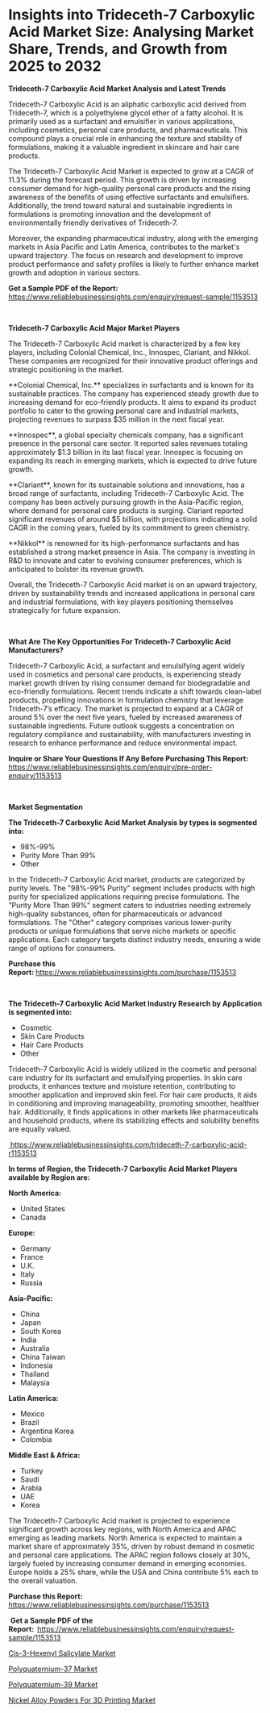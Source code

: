 <p><h1>Insights into Trideceth-7 Carboxylic Acid Market Size: Analysing Market Share, Trends, and Growth from 2025 to 2032</h1></p><p><strong>Trideceth-7 Carboxylic Acid Market Analysis and Latest Trends</strong></p>
<p><p>Trideceth-7 Carboxylic Acid is an aliphatic carboxylic acid derived from Trideceth-7, which is a polyethylene glycol ether of a fatty alcohol. It is primarily used as a surfactant and emulsifier in various applications, including cosmetics, personal care products, and pharmaceuticals. This compound plays a crucial role in enhancing the texture and stability of formulations, making it a valuable ingredient in skincare and hair care products.</p><p>The Trideceth-7 Carboxylic Acid Market is expected to grow at a CAGR of 11.3% during the forecast period. This growth is driven by increasing consumer demand for high-quality personal care products and the rising awareness of the benefits of using effective surfactants and emulsifiers. Additionally, the trend toward natural and sustainable ingredients in formulations is promoting innovation and the development of environmentally friendly derivatives of Trideceth-7.</p><p>Moreover, the expanding pharmaceutical industry, along with the emerging markets in Asia Pacific and Latin America, contributes to the market's upward trajectory. The focus on research and development to improve product performance and safety profiles is likely to further enhance market growth and adoption in various sectors.</p></p>
<p><strong>Get a Sample PDF of the Report:&nbsp;</strong> <a href="https://www.reliablebusinessinsights.com/enquiry/request-sample/1153513?utm_campaign=1847&utm_medium=2&utm_source=Github&utm_content=ia&utm_term=05022025&utm_id=trideceth-7-carboxylic-acid">https://www.reliablebusinessinsights.com/enquiry/request-sample/1153513</a></p>
<p>&nbsp;</p>
<p><strong>Trideceth-7 Carboxylic Acid Major Market Players</strong></p>
<p><p>The Trideceth-7 Carboxylic Acid market is characterized by a few key players, including Colonial Chemical, Inc., Innospec, Clariant, and Nikkol. These companies are recognized for their innovative product offerings and strategic positioning in the market.</p><p>**Colonial Chemical, Inc.** specializes in surfactants and is known for its sustainable practices. The company has experienced steady growth due to increasing demand for eco-friendly products. It aims to expand its product portfolio to cater to the growing personal care and industrial markets, projecting revenues to surpass $35 million in the next fiscal year.</p><p>**Innospec**, a global specialty chemicals company, has a significant presence in the personal care sector. It reported sales revenues totaling approximately $1.3 billion in its last fiscal year. Innospec is focusing on expanding its reach in emerging markets, which is expected to drive future growth.</p><p>**Clariant**, known for its sustainable solutions and innovations, has a broad range of surfactants, including Trideceth-7 Carboxylic Acid. The company has been actively pursuing growth in the Asia-Pacific region, where demand for personal care products is surging. Clariant reported significant revenues of around $5 billion, with projections indicating a solid CAGR in the coming years, fueled by its commitment to green chemistry.</p><p>**Nikkol** is renowned for its high-performance surfactants and has established a strong market presence in Asia. The company is investing in R&D to innovate and cater to evolving consumer preferences, which is anticipated to bolster its revenue growth.</p><p>Overall, the Trideceth-7 Carboxylic Acid market is on an upward trajectory, driven by sustainability trends and increased applications in personal care and industrial formulations, with key players positioning themselves strategically for future expansion.</p></p>
<p>&nbsp;</p>
<p><strong>What Are The Key Opportunities For Trideceth-7 Carboxylic Acid Manufacturers?</strong></p>
<p><p>Trideceth-7 Carboxylic Acid, a surfactant and emulsifying agent widely used in cosmetics and personal care products, is experiencing steady market growth driven by rising consumer demand for biodegradable and eco-friendly formulations. Recent trends indicate a shift towards clean-label products, propelling innovations in formulation chemistry that leverage Trideceth-7’s efficacy. The market is projected to expand at a CAGR of around 5% over the next five years, fueled by increased awareness of sustainable ingredients. Future outlook suggests a concentration on regulatory compliance and sustainability, with manufacturers investing in research to enhance performance and reduce environmental impact.</p></p>
<p><strong>Inquire or Share Your Questions If Any Before Purchasing This Report:</strong> <a href="https://www.reliablebusinessinsights.com/enquiry/pre-order-enquiry/1153513?utm_campaign=1847&utm_medium=2&utm_source=Github&utm_content=ia&utm_term=05022025&utm_id=trideceth-7-carboxylic-acid">https://www.reliablebusinessinsights.com/enquiry/pre-order-enquiry/1153513</a></p>
<p>&nbsp;</p>
<p><strong>Market Segmentation</strong></p>
<p><strong>The Trideceth-7 Carboxylic Acid Market Analysis by types is segmented into:</strong></p>
<p><ul><li>98%-99%</li><li>Purity More Than 99%</li><li>Other</li></ul></p>
<p><p>In the Trideceth-7 Carboxylic Acid market, products are categorized by purity levels. The "98%-99% Purity" segment includes products with high purity for specialized applications requiring precise formulations. The "Purity More Than 99%" segment caters to industries needing extremely high-quality substances, often for pharmaceuticals or advanced formulations. The "Other" category comprises various lower-purity products or unique formulations that serve niche markets or specific applications. Each category targets distinct industry needs, ensuring a wide range of options for consumers.</p></p>
<p><strong>Purchase this Report:&nbsp;</strong><a href="https://www.reliablebusinessinsights.com/purchase/1153513?utm_campaign=1847&utm_medium=2&utm_source=Github&utm_content=ia&utm_term=05022025&utm_id=trideceth-7-carboxylic-acid">https://www.reliablebusinessinsights.com/purchase/1153513</a></p>
<p>&nbsp;</p>
<p><strong>The Trideceth-7 Carboxylic Acid Market Industry Research by Application is segmented into:</strong></p>
<p><ul><li>Cosmetic</li><li>Skin Care Products</li><li>Hair Care Products</li><li>Other</li></ul></p>
<p><p>Trideceth-7 Carboxylic Acid is widely utilized in the cosmetic and personal care industry for its surfactant and emulsifying properties. In skin care products, it enhances texture and moisture retention, contributing to smoother application and improved skin feel. For hair care products, it aids in conditioning and improving manageability, promoting smoother, healthier hair. Additionally, it finds applications in other markets like pharmaceuticals and household products, where its stabilizing effects and solubility benefits are equally valued.</p></p>
<p><a href="https://www.reliablebusinessinsights.com/trideceth-7-carboxylic-acid-r1153513?utm_campaign=1847&utm_medium=2&utm_source=Github&utm_content=ia&utm_term=05022025&utm_id=trideceth-7-carboxylic-acid">&nbsp;https://www.reliablebusinessinsights.com/trideceth-7-carboxylic-acid-r1153513</a></p>
<p><strong>In terms of Region, the Trideceth-7 Carboxylic Acid Market Players available by Region are:</strong></p>
<p>
    <p> <strong> North America: </strong>
        <ul>
            <li>United States</li>
            <li>Canada</li>
        </ul>
        </p> 
    <p> <strong> Europe: </strong>
        <ul>
            <li>Germany</li>
            <li>France</li>
            <li>U.K.</li>
            <li>Italy</li>
            <li>Russia</li>
        </ul>
        </p> 
    <p> <strong> Asia-Pacific: </strong>
        <ul>
            <li>China</li>
            <li>Japan</li>
            <li>South Korea</li>
            <li>India</li>
            <li>Australia</li>
            <li>China Taiwan</li>
            <li>Indonesia</li>
            <li>Thailand</li>
            <li>Malaysia</li>
        </ul>
        </p> 
    <p> <strong> Latin America: </strong>
        <ul>
            <li>Mexico</li>
            <li>Brazil</li>
            <li>Argentina Korea</li>
            <li>Colombia</li>
        </ul>
        </p> 
    <p> <strong> Middle East & Africa: </strong>
        <ul>
            <li>Turkey</li>
            <li>Saudi</li>
            <li>Arabia</li>
            <li>UAE</li>
            <li>Korea</li>
        </ul>
    </p>
    </p>
<p><p>The Trideceth-7 Carboxylic Acid market is projected to experience significant growth across key regions, with North America and APAC emerging as leading markets. North America is expected to maintain a market share of approximately 35%, driven by robust demand in cosmetic and personal care applications. The APAC region follows closely at 30%, largely fueled by increasing consumer demand in emerging economies. Europe holds a 25% share, while the USA and China contribute 5% each to the overall valuation.</p></p>
<p><strong>Purchase this Report: </strong><a href="https://www.reliablebusinessinsights.com/purchase/1153513?utm_campaign=1847&utm_medium=2&utm_source=Github&utm_content=ia&utm_term=05022025&utm_id=trideceth-7-carboxylic-acid">https://www.reliablebusinessinsights.com/purchase/1153513</a></p>
<p>&nbsp;<strong>Get a Sample PDF of the Report:&nbsp;&nbsp;</strong><a href="https://www.reliablebusinessinsights.com/enquiry/request-sample/1153513?utm_campaign=1847&utm_medium=2&utm_source=Github&utm_content=ia&utm_term=05022025&utm_id=trideceth-7-carboxylic-acid">https://www.reliablebusinessinsights.com/enquiry/request-sample/1153513</a></p>
<p><strong></strong></p>
<p><p><a href="https://github.com/verikaahova/Market-Research-Report-List-1/blob/main/cis-3-hexenyl-salicylate-market.md?utm_campaign=1847&utm_medium=2&utm_source=Github&utm_content=ia&utm_term=05022025&utm_id=trideceth-7-carboxylic-acid">Cis-3-Hexenyl Salicylate Market</a></p><p><a href="https://github.com/taxyevgwlle/Market-Research-Report-List-1/blob/main/polyquaternium-37-market.md?utm_campaign=1847&utm_medium=2&utm_source=Github&utm_content=ia&utm_term=05022025&utm_id=trideceth-7-carboxylic-acid">Polyquaternium-37 Market</a></p><p><a href="https://github.com/kaqiewan/Market-Research-Report-List-1/blob/main/polyquaternium-39-market.md?utm_campaign=1847&utm_medium=2&utm_source=Github&utm_content=ia&utm_term=05022025&utm_id=trideceth-7-carboxylic-acid">Polyquaternium-39 Market</a></p><p><a href="https://github.com/ezahdyre/Market-Research-Report-List-1/blob/main/nickel-alloy-powders-for-3d-printing-market.md?utm_campaign=1847&utm_medium=2&utm_source=Github&utm_content=ia&utm_term=05022025&utm_id=trideceth-7-carboxylic-acid">Nickel Alloy Powders For 3D Printing Market</a></p></p>